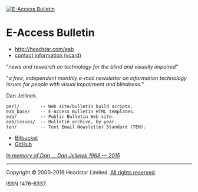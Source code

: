 [![E-Access Bulletin][eab-logo-1]][eab]


# E-Access Bulletin

* <http://headstar.com/eab>
* [contact information (vcard)][vcard]

"_news and research on technology
for the blind and visually impaired_"

"_a free, independent monthly e-mail newsletter on information technology
issues for people with visual impairment and blindness._"

Dan Jellinek.


    perl/        -- Web site/bulletin build scripts.
    eab_base/    -- E-Access Bulletin HTML templates.
    eab/         -- Public Bulletin Web site.
    eab/issues/  -- Bulletin archive, by year.
    ten/         -- Text Email Newsletter Standard (TEN).


* [Bitbucket][]
* [GitHub][]


_[In memory of Dan … Dan Jellinek 1968 — 2015][tribute]_


---
Copyright © 2000-2016 Headstar Limited. [All rights reserved][copy].

ISSN 1476-6337.


[bitbucket]: https://bitbucket.org/nfreear/headstar_web.git
[github]: https://github.com/nfreear/headstar-web
[vcard]: http://suda.co.uk/projects/X2V/get-vcard.php?uri=http://headstar.com/eab/contact.html
    "Download a vCard (VCF file), via Suda.co.uk — 'Dan-Jellinek.vcf'"
[expired-domain]: http://e-accessibility.com "| 80.87.128.130"
[copy]: http://www.headstar.com/site/scripts/terms.php
    "Copyright © 2000-2016 Headstar Limited. All rights reserved."
[eab]: http://headstar.com/eab/ "e-access bulletin"
[eablive]: http://headstar.com/eablive/ "E-Access Bulletin Live"
[eab-logo-1]: http://www.headstar.com/images/EAB-logo-small-trans.png
[eab-logo-2]: http://www.vision2020uk.org.uk/wp-content/uploads/EAccessBulletinLive_logo.png
[tribute]: http://www.headstar.com/eablive/?p=1143
    "Asking the right questions: a tribute to Dan Jellinek. Published: March 31st, 2016"

[End]: //end
